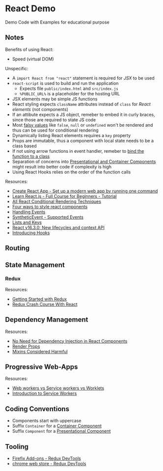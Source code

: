 # React Demo

Demo Code with Examples for educational purpose

## Notes

Benefits of using React:
- Speed (virtual DOM)

Unspecific:
- A `import React from "react"` statement is required for *JSX* to be used
- `react-script` is used to build and run the application
  - Expects file `public/index.html` and `src/index.js`
  - `%PUBLIC_URL%` is a placeholder for the hosting URL
- JSX elements may be simple JS functions
- React styling expects `className` attributes instead of `class` for *React elements* (not components)
- If an attibute expects a JS object, remeber to embed it in curly braces, since those are required to state JS code
- Most [falsy values](https://developer.mozilla.org/en-US/docs/Glossary/Falsy) like `false`, `null` or `undefined` won't be rendered and thus can be used for conditional rendering
- Dynamically listing React elements requires a `key` property
- Props are immutable, thus a component with local state needs to be a class based
- If not using arrow functions in event handler, remeber to [bind the function to a class](https://developer.mozilla.org/de/docs/Web/JavaScript/Reference/Global_Objects/Function/bind)
- Separation of concerns into [Presentational and Container Components](https://medium.com/@dan_abramov/smart-and-dumb-components-7ca2f9a7c7d0) might result into better code if complexity is high
- Using React Hooks relies on the order of the function calls

Resources:
- [Create React App - Set up a modern web app by running one command](https://facebook.github.io/create-react-app/)
- [Learn React.js - Full Course for Beginners - Tutorial](https://www.youtube.com/watch?v=DLX62G4lc44)
- [All React Conditional Rendering Techniques](https://www.robinwieruch.de/conditional-rendering-react/)
- [Four ways to style react components](https://codeburst.io/4-four-ways-to-style-react-components-ac6f323da822)
- [Handling Events](https://reactjs.org/docs/handling-events.html)
- [SyntheticEvent - Supported Events ](https://reactjs.org/docs/events.html#supported-events)
- [Lists and Keys](https://reactjs.org/docs/lists-and-keys.html)
- [React v16.3.0: New lifecycles and context API](https://reactjs.org/blog/2018/03/29/react-v-16-3.html)
- [Introducing Hooks](https://reactjs.org/docs/hooks-intro.html)

## Routing

## State Management

### Redux

Resources:
- [Getting Started with Redux](https://egghead.io/courses/getting-started-with-redux)
- [Redux Crash Course With React](https://www.youtube.com/watch?v=93p3LxR9xfM)

## Dependency Management

Resources:
- [No Need for Dependency Injection in React Components](https://medium.com/@maxheiber/no-need-for-dependency-injection-in-react-components-641182760aaa)
- [Render Props](https://reactjs.org/docs/render-props.html)
- [Mixins Considered Harmful](https://reactjs.org/blog/2016/07/13/mixins-considered-harmful.html)

## Progressive Web-Apps

Resources:
- [Web workers vs Service workers vs Worklets](https://bitsofco.de/web-workers-vs-service-workers-vs-worklets/)
- [Introduction to Service Workers](https://www.youtube.com/watch?v=jVfXiv03y5c)

## Coding Conventions

- Components start with uppercase
- Suffix `Container` for a [Container Component](https://medium.com/@dan_abramov/smart-and-dumb-components-7ca2f9a7c7d0)
- Suffix `Component` for a [Presentational Component](https://medium.com/@dan_abramov/smart-and-dumb-components-7ca2f9a7c7d0)

## Tooling

- [Firefix Add-ons - Redux DevTools](https://addons.mozilla.org/de/firefox/addon/reduxdevtools/)
- [chrome web store - Redux DevTools](https://chrome.google.com/webstore/detail/redux-devtools/lmhkpmbekcpmknklioeibfkpmmfibljd?hl=de)
